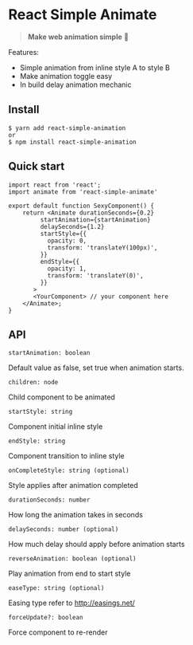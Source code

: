 # React Simple Animate

> **Make web animation simple** :clap:

Features:

 - Simple animation from inline style A to style B
 - Make animation toggle easy
 - In build delay animation mechanic

## Install

    $ yarn add react-simple-animation
    or
    $ npm install react-simple-animation

## Quick start

    import react from 'react';
    import animate from 'react-simple-animate'
    
    export default function SexyComponent() {
	    return <Animate durationSeconds={0.2}
             startAnimation={startAnimation}
             delaySeconds={1.2}
             startStyle={{
               opacity: 0,
               transform: 'translateY(100px)',
             }}
             endStyle={{
               opacity: 1,
               transform: 'translateY(0)',
             }}
           >
           <YourComponent> // your component here
        </Animate>;
    }

## API

    startAnimation: boolean
Default value as false, set true when animation starts.
   
    children: node
Child component to be animated

    startStyle: string
Component initial inline style

    endStyle: string
Component transition to inline style

    onCompleteStyle: string (optional)
Style applies after animation completed

    durationSeconds: number
How long the animation takes in seconds

    delaySeconds: number (optional)
How much delay should apply before animation starts

    reverseAnimation: boolean (optional)
Play animation from end to start style

    easeType: string (optional)
Easing type refer to http://easings.net/
    
    forceUpdate?: boolean
Force component to re-render
    